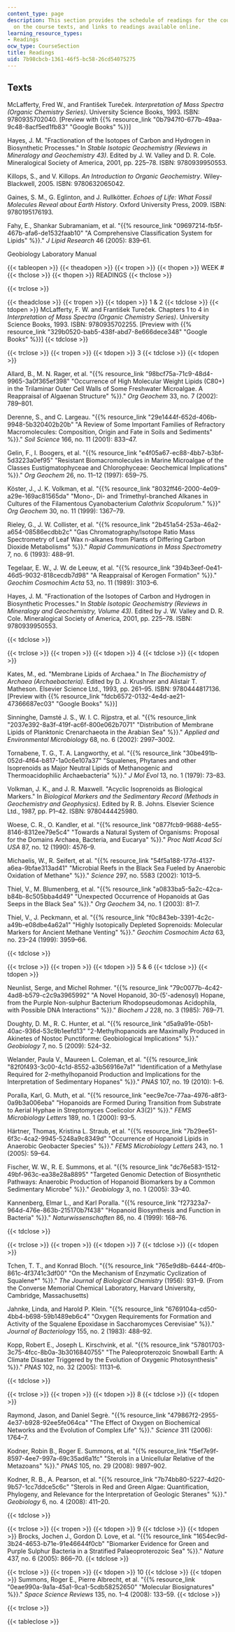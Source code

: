 ```yaml
---
content_type: page
description: This section provides the schedule of readings for the course, information
  on the course texts, and links to readings available online.
learning_resource_types:
- Readings
ocw_type: CourseSection
title: Readings
uid: 7b98cbcb-1361-46f5-bc58-26cd54075275
---
```


Texts
-----

McLafferty, Fred W., and František Tureček. _Interpretation of Mass Spectra (Organic Chemistry Series)_. University Science Books, 1993. ISBN: 9780935702040. \[Preview with {{% resource_link "0b7947f0-677b-49aa-9c48-8acf5ed1fb83" "Google Books" %}}\]

Hayes, J. M. "Fractionation of the Isotopes of Carbon and Hydrogen in Biosynthetic Processes." In _Stable Isotopic Geochemistry (Reviews in Mineralogy and Geochemistry 43)_. Edited by J. W. Valley and D. R. Cole. Mineralogical Society of America, 2001, pp. 225–78. ISBN: 9780939950553.

Killops, S., and V. Killops. _An Introduction to Organic Geochemistry_. Wiley-Blackwell, 2005. ISBN: 9780632065042.

Gaines, S. M., G. Eglinton, and J. Rullkötter. _Echoes of Life: What Fossil Molecules Reveal about Earth History_. Oxford University Press, 2009. ISBN: 9780195176193.

Fahy, E., Shankar Subramaniam, et al. "{{% resource_link "09697214-fb5f-467b-afa6-de1532faab10" "A Comprehensive Classification System for Lipids" %}}." _J Lipid Research_ 46 (2005): 839–61.

Geobiology Laboratory Manual

{{< tableopen >}}
{{< theadopen >}}
{{< tropen >}}
{{< thopen >}}
WEEK #
{{< thclose >}}
{{< thopen >}}
READINGS
{{< thclose >}}

{{< trclose >}}

{{< theadclose >}}
{{< tropen >}}
{{< tdopen >}}
1 & 2
{{< tdclose >}}
{{< tdopen >}}
McLafferty, F. W. and František Tureček. Chapters 1 to 4 in _Interpretation of Mass Spectra (Organic Chemistry Series)_. University Science Books, 1993. ISBN: 9780935702255. \[Preview with {{% resource_link "329b0520-bab5-438f-abd7-8e666dece348" "Google Books" %}}\]
{{< tdclose >}}

{{< trclose >}}
{{< tropen >}}
{{< tdopen >}}
3
{{< tdclose >}}
{{< tdopen >}}


Allard, B., M. N. Rager, et al. "{{% resource_link "98bcf75a-71c9-48d4-9965-3a0f365ef398" "Occurrence of High Molecular Weight Lipids (C80+) in the Trilaminar Outer Cell Walls of Some Freshwater Microalgae. A Reappraisal of Algaenan Structure" %}}." _Org Geochem_ 33, no. 7 (2002): 789–801.

Derenne, S., and C. Largeau. "{{% resource_link "29e1444f-652d-406b-9948-5b320402b20b" "A Review of Some Important Families of Refractory Macromolecules: Composition, Origin and Fate in Soils and Sediments" %}}." _Soil Science_ 166, no. 11 (2001): 833–47.

Gelin, F., I. Boogers, et al. "{{% resource_link "e4f05a67-ec88-4bb7-b3bf-5d3223a0ef95" "Resistant Biomacromolecules in Marine Microalgae of the Classes Eustigmatophyceae and Chlorophyceae: Geochemical Implications" %}}." _Org Geochem_ 26, no. 11–12 (1997): 659–75.

Köster, J., J. K. Volkman, et al. "{{% resource_link "8032ff46-2000-4e09-a29e-169ac81565da" "Mono-, Di- and Trimethyl-branched Alkanes in Cultures of the Filamentous Cyanobacterium _Calothrix Scopulorum_." %}}" _Org Geochem_ 30, no. 11 (1999): 1367–79.

Rieley, G., J. W. Collister, et al. "{{% resource_link "2b451a54-253a-46a2-a654-08586ecdbb2c" "Gas Chromatography/Isotope Ratio Mass Spectrometry of Leaf Wax n-alkanes from Plants of Differing Carbon Dioxide Metabolisms" %}}." _Rapid Communications in Mass Spectrometry_ 7, no. 6 (1993): 488–91.

Tegelaar, E. W., J. W. de Leeuw, et al. "{{% resource_link "394b3eef-0e41-46d5-9032-818cecdb7d98" "A Reappraisal of Kerogen Formation" %}}." _Geochim Cosmochim Acta_ 53, no. 11 (1989): 3103–6.

Hayes, J. M. "Fractionation of the Isotopes of Carbon and Hydrogen in Biosynthetic Processes." In _Stable Isotopic Geochemistry (Reviews in Mineralogy and Geochemistry, Volume 43)_. Edited by J. W. Valley and D. R. Cole. Mineralogical Society of America, 2001, pp. 225–78. ISBN: 9780939950553.


{{< tdclose >}}

{{< trclose >}}
{{< tropen >}}
{{< tdopen >}}
4
{{< tdclose >}}
{{< tdopen >}}


Kates, M., ed. "Membrane Lipids of Archaea." In _The Biochemistry of Archaea (Archaebacteria)._ Edited by D. J. Krushner and Alistair T. Matheson. Elsevier Science Ltd., 1993, pp. 261–95. ISBN: 9780444817136. \[Preview with {{% resource_link "fdcb6572-0132-4e4d-ae21-47366687ec03" "Google Books" %}}\]

Sinninghe, Damsté J. S., W. I. C. Rijpstra, et al. "{{% resource_link "2037e392-8a3f-419f-ac6f-800e062b7071" "Distribution of Membrane Lipids of Planktonic Crenarchaeota in the Arabian Sea" %}}." _Applied and Environmental Microbiology_ 68, no. 6 (2002): 2997–3002.

Tornabene, T. G., T. A. Langworthy, et al. "{{% resource_link "30be491b-052d-4f64-b817-1a0c6e107a37" "Squalenes, Phytanes and other Isoprenoids as Major Neutral Lipids of Methanogenic and Thermoacidophilic Archaebacteria" %}}." _J Mol Evol_ 13, no. 1 (1979): 73–83.

Volkman, J. K., and J. R. Maxwell. "Acyclic Isoprenoids as Biological Markers." In _Biological Markers and the Sedimentary Record (Methods in Geochemistry and Geophysics)_. Edited by R. B. Johns. Elsevier Science Ltd., 1987, pp. P1–42. ISBN: 9780444425980.

Woese, C. R., O. Kandler, et al. "{{% resource_link "0877fcb9-9688-4e55-8146-8312ee79e5c4" "Towards a Natural System of Organisms: Proposal for the Domains Archaea, Bacteria, and Eucarya" %}}." _Proc Natl Acad Sci USA_ 87, no. 12 (1990): 4576–9.

Michaelis, W., R. Seifert, et al. "{{% resource_link "54f5a188-177d-4137-a6ea-9bfae313ad41" "Microbial Reefs in the Black Sea Fueled by Anaerobic Oxidation of Methane" %}}." _Science_ 297, no. 5583 (2002): 1013–5.

Thiel, V., M. Blumenberg, et al. "{{% resource_link "a0833ba5-5a2c-42ca-b84b-8c505bba4d49" "Unexpected Occurrence of Hopanoids at Gas Seeps in the Black Sea" %}}." _Org Geochem_ 34, no. 1 (2003): 81–7.

Thiel, V., J. Peckmann, et al. "{{% resource_link "f0c843eb-3391-4c2c-a49b-e08dbe4a62a1" "Highly Isotopically Depleted Soprenoids: Molecular Markers for Ancient Methane Venting" %}}." _Geochim Cosmochim Acta_ 63, no. 23–24 (1999): 3959–66.


{{< tdclose >}}

{{< trclose >}}
{{< tropen >}}
{{< tdopen >}}
5 & 6
{{< tdclose >}}
{{< tdopen >}}


Neunlist, Serge, and Michel Rohmer. "{{% resource_link "79c0077b-4c42-4ad8-b579-c2c9a3965992" "A Novel Hopanoid, 30-(5'-adenosyl) Hopane, from the Purple Non-sulphur Bacterium Rhodopseudomonas Acidophila, with Possible DNA Interactions" %}}." _Biochem J_ 228, no. 3 (1985): 769–71.

Doughty, D. M., R. C. Hunter, et al. "{{% resource_link "d5a9a91e-05b1-40ac-936d-53c9b1eefd13" "2-Methylhopanoids are Maximally Produced in Akinetes of Nostoc Punctiforme: Geobiological Implications" %}}." _Geobiology_ 7, no. 5 (2009): 524–32.

Welander, Paula V., Maureen L. Coleman, et al. "{{% resource_link "82f0f493-3c00-4c1d-8552-a3b56916e7a1" "Identification of a Methylase Required for 2-methylhopanoid Production and Implications for the Interpretation of Sedimentary Hopanes" %}}." _PNAS_ 107, no. 19 (2010): 1–6.

Poralla, Karl, G. Muth, et al. "{{% resource_link "eec9e7ce-77aa-4976-a8f3-0a9b3a006eba" "Hopanoids are Formed During Transition from Substrate to Aerial Hyphae in Streptomyces Coelicolor A3(2)" %}}." _FEMS Microbiology Letters_ 189, no. 1 (2000): 93–5.

Härtner, Thomas, Kristina L. Straub, et al. "{{% resource_link "7b29ee51-6f3c-4ca2-9945-5248a9c8349d" "Occurrence of Hopanoid Lipids in Anaerobic Geobacter Species" %}}." _FEMS Microbiology Letters_ 243, no. 1 (2005): 59–64.

Fischer, W. W., R. E. Summons, et al. "{{% resource_link "dc76e583-1512-49bf-963c-ea38e28a8895" "Targeted Genomic Detection of Biosynthetic Pathways: Anaerobic Production of Hopanoid Biomarkers by a Common Sedimentary Microbe" %}}." _Geobiology_ 3, no. 1 (2005): 33–40.

Kannenberg, Elmar L., and Karl Poralla. "{{% resource_link "f27323a7-964d-476e-863b-215170b7f438" "Hopanoid Biosynthesis and Function in Bacteria" %}}." _Naturwissenschaften_ 86, no. 4 (1999): 168–76.


{{< tdclose >}}

{{< trclose >}}
{{< tropen >}}
{{< tdopen >}}
7
{{< tdclose >}}
{{< tdopen >}}


Tchen, T. T., and Konrad Bloch. "{{% resource_link "765e9d8b-6444-4f0b-861c-4f3741c3df00" "On the Mechanism of Enzymatic Cyclization of Squalene\*" %}}." _The Journal of Biological Chemistry_ (1956): 931–9. (From the Converse Memorial Chemical Laboratory, Harvard University, Cambridge, Massachusetts)

Jahnke, Linda, and Harold P. Klein. "{{% resource_link "6769104a-cd50-4bb4-b698-59b1489eb6c4" "Oxygen Requirements for Formation and Activity of the Squalene Epoxidase in Saccharomyces Cerevisiae" %}}." _Journal of Bacteriology_ 155, no. 2 (1983): 488–92.

Kopp, Robert E., Joseph L. Kirschvink, et al. "{{% resource_link "57801703-3c75-4fcc-8b0a-3b3016840755" "The Paleoproterozoic Snowball Earth: A Climate Disaster Triggered by the Evolution of Oxygenic Photosynthesis" %}}." _PNAS_ 102, no. 32 (2005): 11131–6.


{{< tdclose >}}

{{< trclose >}}
{{< tropen >}}
{{< tdopen >}}
8
{{< tdclose >}}
{{< tdopen >}}


Raymond, Jason, and Daniel Segrè. "{{% resource_link "479867f2-2955-4e37-b928-92ee5fe064ca" "The Effect of Oxygen on Biochemical Networks and the Evolution of Complex Life" %}}." _Science_ 311 (2006): 1764–7.

Kodner, Robin B., Roger E. Summons, et al. "{{% resource_link "f5ef7e9f-8597-4ee7-997a-69c35ad6a1fc" "Sterols in a Unicellular Relative of the Metazoans" %}}." _PNAS_ 105, no. 29 (2008): 9897–902.

Kodner, R. B., A. Pearson, et al. "{{% resource_link "7b74bb80-5227-4d20-9b57-1cc7ddce5c6c" "Sterols in Red and Green Algae: Quantification, Phylogeny, and Relevance for the Interpretation of Geologic Steranes" %}}." _Geobiology_ 6, no. 4 (2008): 411–20.


{{< tdclose >}}

{{< trclose >}}
{{< tropen >}}
{{< tdopen >}}
9
{{< tdclose >}}
{{< tdopen >}}
Brocks, Jochen J., Gordon D. Love, et al. "{{% resource_link "1654ec9d-3b24-4653-b71e-91e46644f0cb" "Biomarker Evidence for Green and Purple Sulphur Bacteria in a Stratified Palaeoproterozoic Sea" %}}." _Nature_ 437, no. 6 (2005): 866–70.
{{< tdclose >}}

{{< trclose >}}
{{< tropen >}}
{{< tdopen >}}
10
{{< tdclose >}}
{{< tdopen >}}
Summons, Roger E., Pierre Albrecht, et al. "{{% resource_link "0eae990a-9a1a-45a1-9ca1-5cdb58252650" "Molecular Biosignatures" %}}." _Space Science Reviews_ 135, no. 1–4 (2008): 133–59.
{{< tdclose >}}

{{< trclose >}}

{{< tableclose >}}